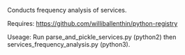 Conducts frequency analysis of services. 

Requires: https://github.com/williballenthin/python-registry

Useage: Run parse_and_pickle_services.py (python2) then services_frequency_analysis.py (python3).

